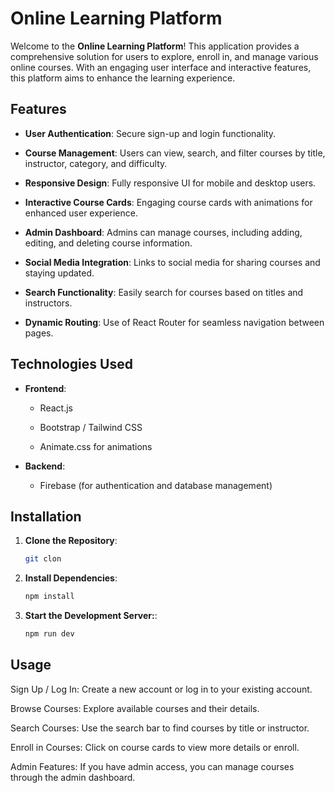 # Online Learning Platform

Welcome to the **Online Learning Platform**! This application provides a comprehensive solution for users to explore, enroll in, and manage various online courses. With an engaging user interface and interactive features, this platform aims to enhance the learning experience.


## Features

- **User Authentication**: Secure sign-up and login functionality.

- **Course Management**: Users can view, search, and filter courses by title, instructor, category, and difficulty.

- **Responsive Design**: Fully responsive UI for mobile and desktop users.

- **Interactive Course Cards**: Engaging course cards with animations for enhanced user experience.

- **Admin Dashboard**: Admins can manage courses, including adding, editing, and deleting course information.

- **Social Media Integration**: Links to social media for sharing courses and staying updated.

- **Search Functionality**: Easily search for courses based on titles and instructors.

- **Dynamic Routing**: Use of React Router for seamless navigation between pages.

## Technologies Used

- **Frontend**: 

  - React.js

  - Bootstrap / Tailwind CSS

  - Animate.css for animations

- **Backend**:

  - Firebase (for authentication and database management)

## Installation

1. **Clone the Repository**:
   ```bash
   git clon 

2. **Install Dependencies**:
    ```bash
   npm install

2. **Start the Development Server:**:
    ```bash
   npm run dev

## Usage

Sign Up / Log In: Create a new account or log in to your existing account.

Browse Courses: Explore available courses and their details.

Search Courses: Use the search bar to find courses by title or instructor.

Enroll in Courses: Click on course cards to view more details or enroll.

Admin Features: If you have admin access, you can manage courses through the admin dashboard.



